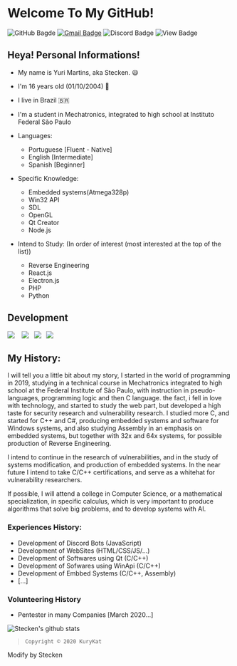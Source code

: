 # Welcome To My GitHub!
  
![GitHub Bagde](https://img.shields.io/badge/-Follow%20Me!-8b0000?style=flat-square&labelColor=8b0000&logo=github&logoColor=white)
[![Gmail Badge](https://img.shields.io/badge/-devfullstackbr@gmail.com-8b0000?style=flat-square&labelColor=8b0000&logo=Gmail&logoColor=white&link=mailto:devfullstackbr@gmail.com)](mailto:devfullstackbr@gmail.com)
![Discord Badge](https://img.shields.io/badge/-@Stecken%234969-8b0000?style=flat-square&labelColor=8b0000&logo=discord&logoColor=white)
![View Badge](https://komarev.com/ghpvc/?username=Stecken&style=flat-square&color=8b0000)
## Heya! Personal Informations!
- My name is Yuri Martins, aka Stecken. 😃
- I'm 16 years old (01/10/2004) 🎉
- I live in Brazil 🇧🇷
- I'm a student in Mechatronics, integrated to high school at Instituto Federal São Paulo

- Languages:
  - Portuguese [Fluent - Native]
  - English [Intermediate]
  - Spanish [Beginner]
- Specific Knowledge:
  - Embedded systems(Atmega328p)
  - Win32 API
  - SDL
  - OpenGL
  - Qt Creator
  - Node.js
- Intend to Study: (In order of interest (most interested at the top of the list))
  - Reverse Engineering
  - React.js
  - Electron.js 
  - PHP 
  - Python
## Development
<p style="align: center;">
  <img src="https://xesque.rocketseat.dev/platform/tech/c.svg" /> &nbsp;&nbsp;
  <img src="https://xesque.rocketseat.dev/platform/tech/cplusplus.svg" />&nbsp;&nbsp;
  <img src="https://xesque.rocketseat.dev/platform/tech/python.svg" />&nbsp;&nbsp;
  <img src="https://xesque.rocketseat.dev/platform/tech/javascript.svg" />&nbsp;&nbsp;
</p>

## My History:

I will tell you a little bit about my story, I started in the world of programming in 2019, studying in a technical course in Mechatronics integrated to high school at the Federal Institute of São Paulo, with instruction in pseudo-languages, programming logic and then C language. the fact, i fell in love with technology, and started to study the web part, but developed a high taste for security research and vulnerability research. I studied more C, and started for C++ and C#, producing embedded systems and software for Windows systems, and also studying Assembly in an emphasis on embedded systems, but together with 32x and 64x systems, for possible production of Reverse Engineering.

I intend to continue in the research of vulnerabilities, and in the study of systems modification, and production of embedded systems. In the near future I intend to take C/C++ certifications, and serve as a whitehat for vulnerability researchers.

If possible, I will attend a college in Computer Science, or a mathematical specialization, in specific calculus, which is very important to produce algorithms that solve big problems, and to develop systems with AI.

### Experiences History:
- Development of Discord Bots (JavaScript)
- Development of WebSites (HTML/CSS/JS/...)
- Development of Softwares using Qt (C/C++)
- Development of Sofwares using WinApi (C/C++)
- Development of Embbed Systems (C/C++, Assembly)
- [...]

### Volunteering History
- Pentester in  many Companies [March 2020...]

![Stecken's github stats](https://github-readme-stats.vercel.app/api?username=Stecken&show_icons=true&theme=radical)

>     Copyright © 2020 KuryKat
Modify by Stecken
